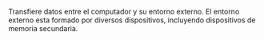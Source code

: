 Transfiere datos entre el computador y su entorno externo. El entorno externo esta formado por diversos dispositivos, incluyendo dispositivos de memoria secundaria.